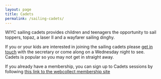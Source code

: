 ```yaml
---
layout: page
title: Cadets
permalink: /sailing-cadets/
---
```


WIYC sailing cadets provides children and teenagers the opportunity to sail toppers, topaz, a laser II and a wayfarer sailing dinghy.

If you or your kids are interested in joining the sailing cadets please [get in touch](/contact/) with the secretary or come along on a Wednesday night to see. Cadets is popular so you may not get in straight away.

If you already have a membership, you can sign up to Cadets sessions by following [this link to the webcollect membership site](https://webcollect.org.uk/wiyc/category/cadets)
